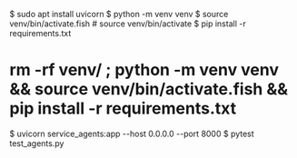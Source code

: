$ sudo apt install uvicorn
$ python -m venv venv
$ source venv/bin/activate.fish     # source venv/bin/activate
$ pip install -r requirements.txt

# rm -rf venv/ ; python -m venv venv && source venv/bin/activate.fish && pip install -r requirements.txt

$ uvicorn service_agents:app --host 0.0.0.0 --port 8000
$ pytest test_agents.py
